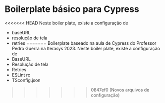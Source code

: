# Boilerplate básico para Cypress
<<<<<<< HEAD
Neste boiler plate, existe a configuração de
- baseURL
- resolução de tela
- retries
=======
Boilerplate baseado na aula de Cypress do Professor Pedro Guerra na Iterasys 2023.
Neste boiler plate, existe a configuração de
- BaseURL
- Resolução de tela
- Retries
- ESLint rc
- TSconfig.json
>>>>>>> 0847ef0 (Novos arquivos de configuração)
